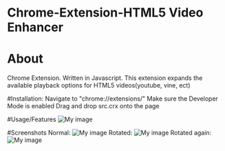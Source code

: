 # Chrome-Extension-HTML5 Video Enhancer
# About
Chrome Extension.
Written in Javascript.
This extension expands the available playback options for HTML5 videos(youtube, vine, ect)

#Installation: 
Navigate to "chrome://extensions/"
Make sure the Developer Mode is enabled
Drag and drop src.crx onto the page

#Usage/Features
![My image](http://i.imgur.com/fJ14TOQ.png)

#Screenshots
Normal:
![My image](http://i.imgur.com/IACbUst.jpg?2)
Rotated:
![My image](http://i.imgur.com/dcvdz7p.jpg?1)
Rotated again:
![My image](http://i.imgur.com/KftUEpe.jpg?1)
